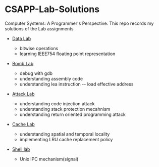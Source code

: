 # CSAPP-Lab-Solutions
Computer Systems: A Programmer's Perspective. This repo records my solutions of the Lab assignments

- [Data Lab](https://github.com/MarekZhang/CSAPP-Lab-Solutions/tree/main/datalab)
  - bitwise operations
  - learning IEEE754 floating point representation
- [Bomb Lab](https://github.com/MarekZhang/CSAPP-Lab-Solutions/tree/main/bomblab)
  - debug with gdb
  - understanding assembly code
  - understanding lea instruction -- load effective address

- [Attack Lab](https://github.com/MarekZhang/CSAPP-Lab-Solutions/tree/main/attacklab)
  - understanding code injection attack
  - understanding stack protection mecahnism
  - understanding return oriented programming attack

- [Cache Lab](https://github.com/MarekZhang/CSAPP-Lab-Solutions/tree/main/cachelab)
  - understanding spatial and temporal locality
  - implementing LRU cache replacement policy

- [Shell lab](./shlab-handout)
  - Unix IPC mechanism(signal)
